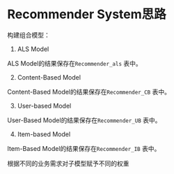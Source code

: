 # Recommender System思路

构建组合模型：

1. ALS Model

ALS Model的结果保存在`Recommender_als` 表中。


2. Content-Based Model

Content-Based Model的结果保存在`Recommender_CB` 表中。

3. User-based Model

User-Based Model的结果保存在`Recommender_UB` 表中。

4. Item-based Model

Item-Based Model的结果保存在`Recommender_IB` 表中。


根据不同的业务需求对子模型赋予不同的权重


